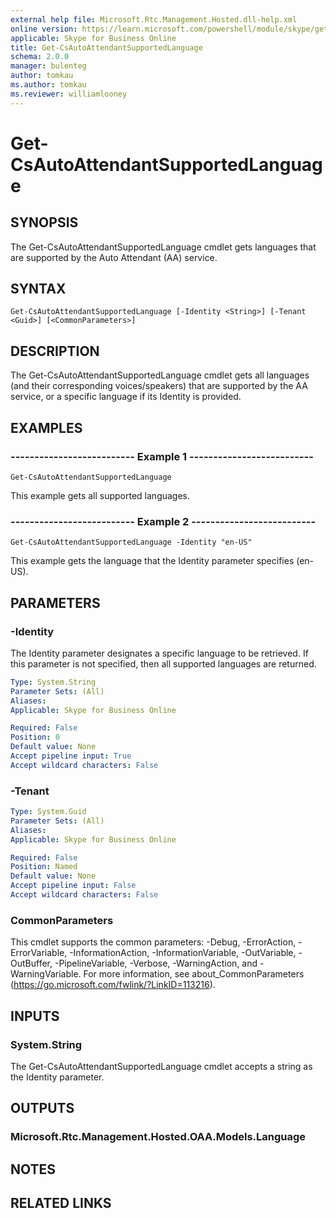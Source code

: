 ```yaml
---
external help file: Microsoft.Rtc.Management.Hosted.dll-help.xml
online version: https://learn.microsoft.com/powershell/module/skype/get-csautoattendantsupportedlanguage
applicable: Skype for Business Online
title: Get-CsAutoAttendantSupportedLanguage
schema: 2.0.0
manager: bulenteg
author: tomkau
ms.author: tomkau
ms.reviewer: williamlooney
---
```


# Get-CsAutoAttendantSupportedLanguage

## SYNOPSIS
The Get-CsAutoAttendantSupportedLanguage cmdlet gets languages that are supported by the Auto Attendant (AA) service.

## SYNTAX

```
Get-CsAutoAttendantSupportedLanguage [-Identity <String>] [-Tenant <Guid>] [<CommonParameters>]
```

## DESCRIPTION
The Get-CsAutoAttendantSupportedLanguage cmdlet gets all languages (and their corresponding voices/speakers) that are supported by the AA service, or a specific language if its Identity is provided.

## EXAMPLES

### -------------------------- Example 1 --------------------------
```
Get-CsAutoAttendantSupportedLanguage
```

This example gets all supported languages.

### -------------------------- Example 2 --------------------------
```
Get-CsAutoAttendantSupportedLanguage -Identity "en-US"
```

This example gets the language that the Identity parameter specifies (en-US).

## PARAMETERS

### -Identity
The Identity parameter designates a specific language to be retrieved. If this parameter is not specified, then all supported languages are returned.

```yaml
Type: System.String
Parameter Sets: (All)
Aliases:
Applicable: Skype for Business Online

Required: False
Position: 0
Default value: None
Accept pipeline input: True
Accept wildcard characters: False
```

### -Tenant

```yaml
Type: System.Guid
Parameter Sets: (All)
Aliases:
Applicable: Skype for Business Online

Required: False
Position: Named
Default value: None
Accept pipeline input: False
Accept wildcard characters: False
```

### CommonParameters
This cmdlet supports the common parameters: -Debug, -ErrorAction, -ErrorVariable, -InformationAction, -InformationVariable, -OutVariable, -OutBuffer, -PipelineVariable, -Verbose, -WarningAction, and -WarningVariable. For more information, see about_CommonParameters (https://go.microsoft.com/fwlink/?LinkID=113216).

## INPUTS

### System.String
The Get-CsAutoAttendantSupportedLanguage cmdlet accepts a string as the Identity parameter.

## OUTPUTS

### Microsoft.Rtc.Management.Hosted.OAA.Models.Language


## NOTES

## RELATED LINKS
